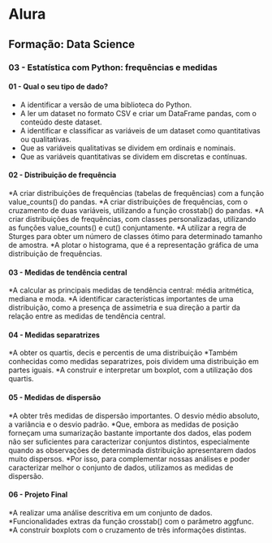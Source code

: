 # Alura
## Formação: Data Science
### 03 - Estatística com Python: frequências e medidas

#### 01 - Qual o seu tipo de dado?
  - A identificar a versão de uma biblioteca do Python.
  - A ler um dataset no formato CSV e criar um DataFrame pandas, com o conteúdo deste dataset.
  - A identificar e classificar as variáveis de um dataset como quantitativas ou qualitativas.
  - Que as variáveis qualitativas se dividem em ordinais e nominais.
  - Que as variáveis quantitativas se dividem em discretas e contínuas.

#### 02 - Distribuição de frequência
*A criar distribuições de frequências (tabelas de frequências) com a função value_counts() do pandas.
*A criar distribuições de frequências, com o cruzamento de duas variáveis, utilizando a função crosstab() do pandas.
*A criar distribuições de frequências, com classes personalizadas, utilizando as funções value_counts() e cut() conjuntamente.
*A utilizar a regra de Sturges para obter um número de classes ótimo para determinado tamanho de amostra.
*A plotar o histograma, que é a representação gráfica de uma distribuição de frequências.

#### 03 - Medidas de tendência central
*A calcular as principais medidas de tendência central: média aritmética, mediana e moda.
*A identificar características importantes de uma distribuição, como a presença de assimetria e sua direção a partir da relação entre as medidas de tendência central.

#### 04 - Medidas separatrizes
*A obter os quartis, decis e percentis de uma distribuição
*Também conhecidas como medidas separatrizes, pois dividem uma distribuição em partes iguais.
*A construir e interpretar um boxplot, com a utilização dos quartis.

#### 05 - Medidas de dispersão
*A obter três medidas de dispersão importantes. O desvio médio absoluto, a variância e o desvio padrão.
*Que, embora as medidas de posição forneçam uma sumarização bastante importante dos dados, elas podem não ser suficientes para caracterizar conjuntos distintos, especialmente quando as observações de determinada distribuição apresentarem dados muito dispersos.
*Por isso, para complementar nossas análises e poder caracterizar melhor o conjunto de dados, utilizamos as medidas de dispersão.


#### 06 - Projeto Final

*A realizar uma análise descritiva em um conjunto de dados.
*Funcionalidades extras da função crosstab() com o parâmetro aggfunc.
*A construir boxplots com o cruzamento de três informações distintas.
